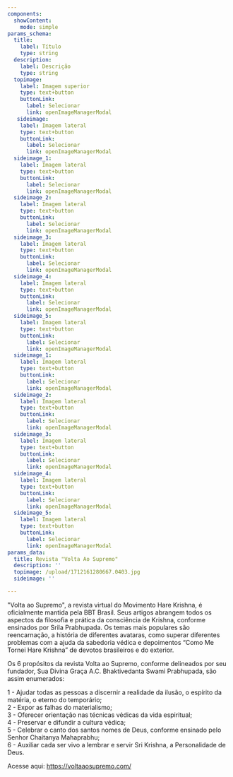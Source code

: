 ```yaml
---
components:
  showContent:
    mode: simple
params_schema:
  title:
    label: Título
    type: string
  description:
    label: Descrição
    type: string
  topimage:
    label: Imagem superior
    type: text+button
    buttonLink:
      label: Selecionar
      link: openImageManagerModal
   sideimage:
    label: Imagem lateral
    type: text+button
    buttonLink:
      label: Selecionar
      link: openImageManagerModal
  sideimage_1:
    label: Imagem lateral
    type: text+button
    buttonLink:
      label: Selecionar
      link: openImageManagerModal
  sideimage_2:
    label: Imagem lateral
    type: text+button
    buttonLink:
      label: Selecionar
      link: openImageManagerModal
  sideimage_3:
    label: Imagem lateral
    type: text+button
    buttonLink:
      label: Selecionar
      link: openImageManagerModal
  sideimage_4:
    label: Imagem lateral
    type: text+button
    buttonLink:
      label: Selecionar
      link: openImageManagerModal
  sideimage_5:
    label: Imagem lateral
    type: text+button
    buttonLink:
      label: Selecionar
      link: openImageManagerModal
  sideimage_1:
    label: Imagem lateral
    type: text+button
    buttonLink:
      label: Selecionar
      link: openImageManagerModal
  sideimage_2:
    label: Imagem lateral
    type: text+button
    buttonLink:
      label: Selecionar
      link: openImageManagerModal
  sideimage_3:
    label: Imagem lateral
    type: text+button
    buttonLink:
      label: Selecionar
      link: openImageManagerModal
  sideimage_4:
    label: Imagem lateral
    type: text+button
    buttonLink:
      label: Selecionar
      link: openImageManagerModal
  sideimage_5:
    label: Imagem lateral
    type: text+button
    buttonLink:
      label: Selecionar
      link: openImageManagerModal
params_data:
  title: Revista "Volta Ao Supremo"
  description: ''
  topimage: /upload/1712161280667.0403.jpg
  sideimage: ''

---
```


"Volta ao Supremo", a revista virtual do Movimento Hare Krishna, é oficialmente mantida pela BBT Brasil. Seus artigos abrangem todos os aspectos da filosofia e prática da consciência de Krishna, conforme ensinados por Srila Prabhupada. Os temas mais populares são reencarnação, a história de diferentes avataras, como superar diferentes problemas com a ajuda da sabedoria védica e depoimentos “Como Me Tornei Hare Krishna” de devotos brasileiros e do exterior.  

Os 6 propósitos da revista Volta ao Supremo, conforme delineados por seu fundador, Sua Divina Graça A.C. Bhaktivedanta Swami Prabhupada, são assim enumerados:
  
1 - Ajudar todas as pessoas a discernir a realidade da ilusão, o espírito da matéria, o eterno do temporário;  
2 - Expor as falhas do materialismo;  
3 - Oferecer orientação nas técnicas védicas da vida espiritual;  
4 - Preservar e difundir a cultura védica;  
5 - Celebrar o canto dos santos nomes de Deus, conforme ensinado pelo Senhor Chaitanya Mahaprabhu;  
6 - Auxiliar cada ser vivo a lembrar e servir Sri Krishna, a Personalidade de Deus.

Acesse aqui: https://voltaaosupremo.com/